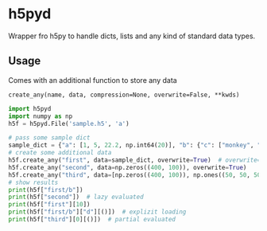 # h5pyd
Wrapper fro h5py to handle dicts, lists and any kind of standard data types.


## Usage
Comes with an additional function to store any data 
```
create_any(name, data, compression=None, overwrite=False, **kwds)
```

```python
import h5pyd
import numpy as np
h5f = h5pyd.File('sample.h5', 'a')

# pass some sample dict
sample_dict = {"a": [1, 5, 22.2, np.int64(20)], "b": {"c": ["monkey", "bar"], "d": np.ones((300, 300))}, 10: list(range(30))}
# create some additional data
h5f.create_any("first", data=sample_dict, overwrite=True)  # overwrite=True so 'first' is replaced if already exists
h5f.create_any("second", data=np.zeros((400, 100)), overwrite=True)
h5f.create_any("third", data=[np.zeros((400, 100)), np.ones((50, 50, 50))], overwrite=True, compression=True)
# show results
print(h5f["first/b"])
print(h5f["second"])  # lazy evaluated
print(h5f["first"][10])
print(h5f["first/b"]["d"][()])  # explizit loading
print(h5f["third"][0][()])  # partial evaluated
```